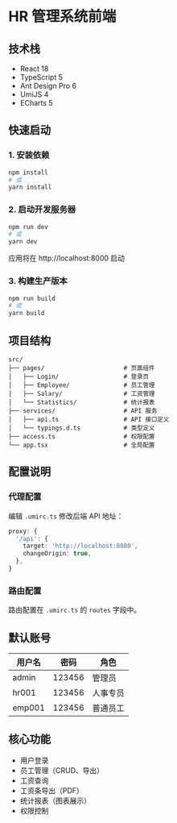 # HR 管理系统前端

## 技术栈

- React 18
- TypeScript 5
- Ant Design Pro 6
- UmiJS 4
- ECharts 5

## 快速启动

### 1. 安装依赖

```bash
npm install
# 或
yarn install
```

### 2. 启动开发服务器

```bash
npm run dev
# 或
yarn dev
```

应用将在 http://localhost:8000 启动

### 3. 构建生产版本

```bash
npm run build
# 或
yarn build
```

## 项目结构

```
src/
├── pages/                      # 页面组件
│   ├── Login/                  # 登录页
│   ├── Employee/               # 员工管理
│   ├── Salary/                 # 工资管理
│   └── Statistics/             # 统计报表
├── services/                   # API 服务
│   ├── api.ts                  # API 接口定义
│   └── typings.d.ts            # 类型定义
├── access.ts                   # 权限配置
└── app.tsx                     # 全局配置
```

## 配置说明

### 代理配置

编辑 `.umirc.ts` 修改后端 API 地址：

```typescript
proxy: {
  '/api': {
    target: 'http://localhost:8080',
    changeOrigin: true,
  },
}
```

### 路由配置

路由配置在 `.umirc.ts` 的 `routes` 字段中。

## 默认账号

| 用户名 | 密码 | 角色 |
|--------|------|------|
| admin | 123456 | 管理员 |
| hr001 | 123456 | 人事专员 |
| emp001 | 123456 | 普通员工 |

## 核心功能

- 用户登录
- 员工管理（CRUD、导出）
- 工资查询
- 工资条导出（PDF）
- 统计报表（图表展示）
- 权限控制

